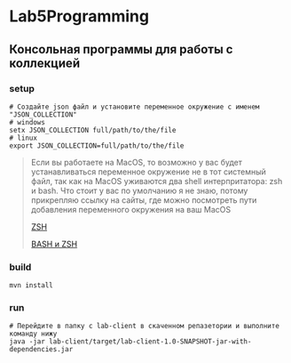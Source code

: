 # Lab5Programming
## Консольная программы для работы с коллекцией
### setup
```
# Создайте json файл и установите переменное окружение с именем "JSON_COLLECTION"
# windows
setx JSON_COLLECTION full/path/to/the/file
# linux
export JSON_COLLECTION=full/path/to/the/file
```

> Если вы работаете на MacOS, то возможно у вас будет устанавливаться переменное окружение не в тот системный файл, так как на MacOS уживаются два shell
> интерпритатора: zsh и bash. Что стоит у вас по умолчанию я не знаю, потому прикрепляю ссылку на сайты, где можно посмотреть пути добавления переменного 
> окружения на ваш MacOS
> 
> [ZSH](https://russianblogs.com/article/4257670842/)
> 
> [BASH и ZSH](https://www.inp.nsk.su/~bolkhov/teach/inpunix/setup_env.ru.html)


### build
```
mvn install
```

### run
```
# Перейдите в папку с lab-client в скаченном репазетории и выполните команду нижу
java -jar lab-client/target/lab-client-1.0-SNAPSHOT-jar-with-dependencies.jar
```
